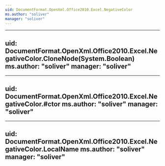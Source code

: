 ```yaml
---
uid: DocumentFormat.OpenXml.Office2010.Excel.NegativeColor
ms.author: "soliver"
manager: "soliver"
---
```


---
uid: DocumentFormat.OpenXml.Office2010.Excel.NegativeColor.CloneNode(System.Boolean)
ms.author: "soliver"
manager: "soliver"
---

---
uid: DocumentFormat.OpenXml.Office2010.Excel.NegativeColor.#ctor
ms.author: "soliver"
manager: "soliver"
---

---
uid: DocumentFormat.OpenXml.Office2010.Excel.NegativeColor.LocalName
ms.author: "soliver"
manager: "soliver"
---
